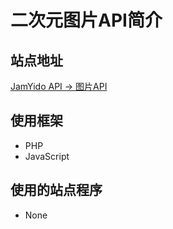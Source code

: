 # 二次元图片API简介

## 站点地址

[JamYido API -> 图片API](https://api.jamyido.top/api/pic)

## 使用框架

- PHP
- JavaScript

## 使用的站点程序

- None
